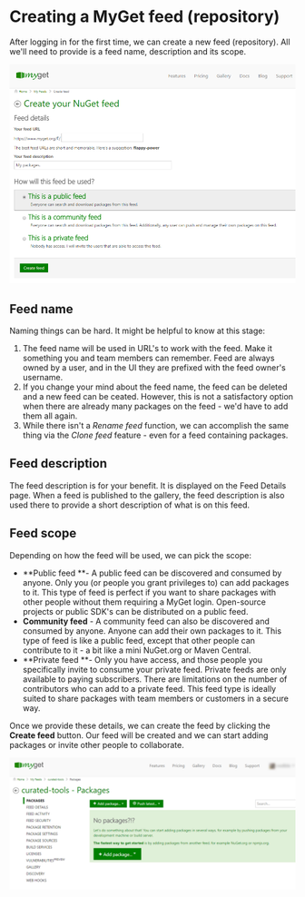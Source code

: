 # Creating a MyGet feed \(repository\)

After logging in for the first time, we can create a new feed \(repository\). All we'll need to provide is a feed name, description and its scope.

![Create a MyGet feed](assets/create-myget-feed.png)

## Feed name

Naming things can be hard. It might be helpful to know at this stage:

1. The feed name will be used in URL's to work with the feed. Make it something you and team members can remember. Feed are always owned by a user, and in the UI they are prefixed with the feed owner's username.
2. If you change your mind about the feed name, the feed can be deleted and a new feed can be ceated. However, this is not a satisfactory option when there are already many packages on the feed - we'd have to add them all again.
3. While there isn't a _Rename feed_ function, we can accomplish the same thing via the _Clone feed_ feature - even for a feed containing packages. 

## Feed description

The feed description is for your benefit. It is displayed on the Feed Details page. When a feed is published to the gallery, the feed description is also used there to provide a short description of what is on this feed.

## Feed scope

Depending on how the feed will be used, we can pick the scope:

* **Public feed **- A public feed can be discovered and consumed by anyone. Only you \(or people you grant privileges to\) can add packages to it. This type of feed is perfect if you want to share packages with other people without them requiring a MyGet login. Open-source projects or public SDK's can be distributed on a public feed.
* **Community feed** - A community feed can also be discovered and consumed by anyone. Anyone can add their own packages to it. This type of feed is like a public feed, except that other people can contribute to it - a bit like a mini NuGet.org or Maven Central.
* **Private feed **- Only you have access, and those people you specifically invite to consume your private feed. Private feeds are only available to paying subscribers. There are limitations on the number of contributors who can add to a private feed. This feed type is ideally suited to share packages with team members or customers in a secure way.

Once we provide these details, we can create the feed by clicking the **Create feed** button. Our feed will be created and we can start adding packages or invite other people to collaborate.

![New feed was created](assets/new-feed-created.png)

